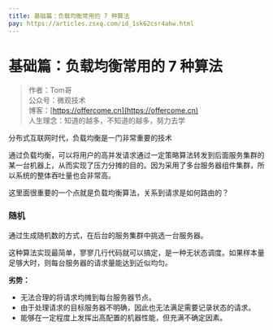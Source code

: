 ```yaml
---
title: 基础篇：负载均衡常用的 7 种算法
pay: https://articles.zsxq.com/id_1sk62csr4ahw.html
---
```


#  基础篇：负载均衡常用的 7 种算法


> 作者：Tom哥
> <br/>公众号：微观技术
> <br/> 博客：[https://offercome.cn](https://offercome.cn)
> <br/> 人生理念：知道的越多，不知道的越多，努力去学


分布式互联网时代，负载均衡是一门非常重要的技术

通过负载均衡，可以将用户的高并发请求通过一定策略算法转发到后面服务集群的某一台机器上，从而实现了压力分摊的目的。因为采用了多台服务器组件集群，所以系统的整体吞吐量也会非常高。

这里面很重要的一个点就是负载均衡算法，关系到请求是如何路由的？

### 随机
通过生成随机数的方式，在后台的服务集群中挑选一台服务器。

这种算法实现最简单，寥寥几行代码就可以搞定，是一种无状态调度。如果样本量足够大时，则每台服务器的请求量能达到近似均匀。

**劣势：**

- 无法合理的将请求均摊到每台服务器节点。
- 由于处理请求的目标服务器不明确，因此也无法满足需要记录状态的请求。
- 能够在一定程度上发挥出高配置的机器性能，但充满不确定因素。
